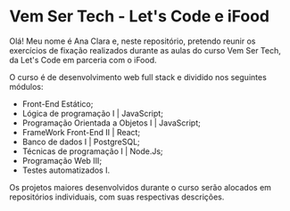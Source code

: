 # Vem Ser Tech - Let's Code e iFood

Olá! Meu nome é Ana Clara e, neste repositório, pretendo reunir os exercícios de fixação realizados durante as aulas do curso Vem Ser Tech, da Let's Code em parceria com o iFood. 

O curso é de desenvolvimento web full stack e dividido nos seguintes módulos:

- Front-End Estático;
- Lógica de programação I | JavaScript;
- Programação Orientada a Objetos I | JavaScript;
- FrameWork Front-End II | React;
- Banco de dados I | PostgreSQL;
- Técnicas de programação I | Node.Js;
- Programação Web III;
- Testes automatizados I.

Os projetos maiores desenvolvidos durante o curso serão alocados em repositórios individuais, com suas respectivas descrições.